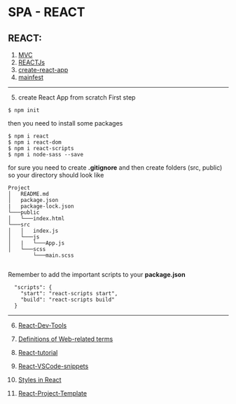 # SPA - REACT 

## REACT:

1. [MVC](https://techaffinity.com/blog/mvc-architecture-benefits-of-mvc/)
2. [REACTJs](https://reactjs.org/)
3. [create-react-app](https://create-react-app.dev/)
4. [mainfest](https://web.dev/add-manifest/)

--------------------------------------------------------------------------------
5. create React App from scratch 
First step
```
$ npm init
```
then you need to install some packages 
```
$ npm i react
$ npm i react-dom
$ npm i react-scripts
$ npm i node-sass --save
```
for sure you need to create **.gitignore** and then create folders (src, public)
so your directory should look like
```
Project
│   README.md
│   package.json
|   package-lock.json
└───public
│   └───index.html
└───src
│   │   index.js
│   └───js
│   |   └───App.js
│   └───scss
        └───main.scss
   
```
Remember to add the important scripts to your __package.json__
```
  "scripts": {
    "start": "react-scripts start",
    "build": "react-scripts build"
  }
```

-------------------------------------------------------------------------------
6. [React-Dev-Tools](https://chrome.google.com/webstore/detail/react-developer-tools/fmkadmapgofadopljbjfkapdkoienihi)

7. [Definitions of Web-related terms](https://developer.mozilla.org/en-US/docs/Glossary)

8. [React-tutorial](https://reactjs.org/tutorial/tutorial.html)

9. [React-VSCode-snippets](https://marketplace.visualstudio.com/items?itemName=dsznajder.es7-react-js-snippets)

10. [Styles in React](https://www.iamtimsmith.com/blog/how-to-use-styles-in-a-react-js-application/)

11. [React-Project-Template](https://github.com/FBw-26/react-project-temp)
